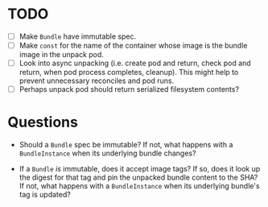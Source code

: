# TODO

- [ ] Make `Bundle` have immutable spec.
- [ ] Make `const` for the name of the container whose image is the bundle image
      in the unpack pod.
- [ ] Look into async unpacking (i.e. create pod and return, check pod and return,
      when pod process completes, cleanup). This might help to prevent unnecessary reconciles
      and pod runs.
- [ ] Perhaps unpack pod should return serialized filesystem contents?

# Questions

- Should a `Bundle` spec be immutable? If not, what happens with a
  `BundleInstance` when its underlying bundle changes?

- If a `Bundle` _is_ immutable, does it accept image tags? If so, does it look
  up the digest for that tag and pin the unpacked bundle content to the SHA? If
  not, what happens with a `BundleInstance` when its underlying bundle's tag is
  updated?

